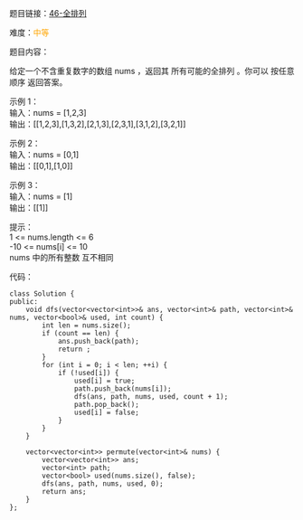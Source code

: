 题目链接：[46-全排列](https://leetcode-cn.com/problems/permutations/)

难度：<font color="Orange">中等</font>

题目内容：

给定一个不含重复数字的数组 nums ，返回其 所有可能的全排列 。你可以 按任意顺序 返回答案。

示例 1：<br>
输入：nums = [1,2,3]<br>
输出：\[[1,2,3],[1,3,2],[2,1,3],[2,3,1],[3,1,2],[3,2,1]]

示例 2：<br>
输入：nums = [0,1]<br>
输出：\[[0,1],[1,0]]

示例 3：<br>
输入：nums = [1]<br>
输出：\[[1]]

提示：<br>
1 <= nums.length <= 6<br>
-10 <= nums[i] <= 10<br>
nums 中的所有整数 互不相同


代码：
```
class Solution {
public:
    void dfs(vector<vector<int>>& ans, vector<int>& path, vector<int>& nums, vector<bool>& used, int count) {
        int len = nums.size();
        if (count == len) {
            ans.push_back(path);
            return ;
        }
        for (int i = 0; i < len; ++i) {
            if (!used[i]) {
                used[i] = true;
                path.push_back(nums[i]);
                dfs(ans, path, nums, used, count + 1);
                path.pop_back();
                used[i] = false;
            }
        }
    }

    vector<vector<int>> permute(vector<int>& nums) {
        vector<vector<int>> ans;
        vector<int> path;
        vector<bool> used(nums.size(), false); 
        dfs(ans, path, nums, used, 0);
        return ans;
    }
};
```